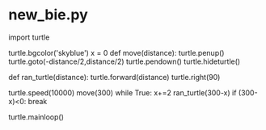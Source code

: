 # new_bie.py
import turtle


turtle.bgcolor('skyblue')
x = 0
def move(distance):
	turtle.penup()
	turtle.goto(-distance/2,distance/2)
	turtle.pendown()
	turtle.hideturtle()

def ran_turtle(distance):
	turtle.forward(distance)
	turtle.right(90)


turtle.speed(10000)
move(300)
while True:
	x+=2
	ran_turtle(300-x)
	if (300-x)<0:
		break


turtle.mainloop()
